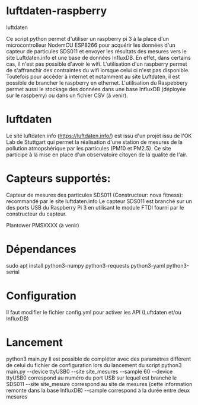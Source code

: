 # luftdaten-raspberry
luftdaten 

Ce script python permet d'utiliser un raspberry pi 3 à la place d'un microcontrolleur NodemCU ESP8266 pour acquérir les données d'un capteur de particules SDS011 et envoyer les résultats des mesures vers le site Luftdaten.info et une base de données InfluxDB.
En effet, dans certains cas, il n'est pas possible d'avoir le wifi. L'utilisation d'un raspberry permet de s'affranchir des contraintes du wifi lorsque celui ci n'est pas disponible. Toutefois pour accéder à internet et notamment au site Luftdaten, il est possible de brancher le raspberry en ethernet.
L'utilisation du Raspebbery permet aussi le stockage des données dans une base InfluxDB (déployée sur le raspberry) ou dans un fichier CSV (à venir). 

# luftdaten
Le site luftdaten.info (https://luftdaten.info/) est issu d'un projet issu de l'OK Lab de Stuttgart qui permet la réalisation d'une station de mesures de la pollution atmopshérique par les particules (PM10 et PM2.5). Ce site participe à la mise en place d'un observatoire citoyen de la qualité de l'air.

# Capteurs supportés:
  Capteur de mesures des particules SDS011 (Constructeur: nova fitness): recommandé par le site luftdaten.info
  Le capteur SDS011 est branché sur un des ports USB du Raspberry Pi 3 en utilisant le module FTDI fourni par le constructeur du capteur.
  
  Plantower PMSXXXX (à venir)
  
# Dépendances
  sudo apt install python3-numpy python3-requests python3-yaml python3-serial
  
# Configuration
Il faut modifier le fichier config.yml pour activer les API (Luftdaten et/ou InfluxDB)

# Lancement
python3 main.py 
Il est possible de compléter avec des paramètres différent de celui du fichier de configuration lors du lancement du script
python3 main.py --device ttyUSB0 --site site_mesures --sample 60
--device ttyUSB0 correspond au numéro du port USB sur lequel est branché le SDS011
--site site_mesure correspond au site de mesures (cette information remonte dans la base InfluxDB)
--sample correspond à la durée entre deux mesures


